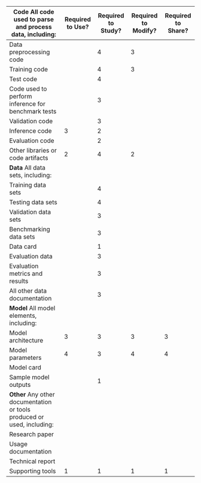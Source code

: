 |**Code** All code used to parse and process data, including:|Required to Use?|Required to Study?|Required to Modify?|Required to Share?|
| --- | --- | --- | --- | --- |
|Data preprocessing code||4|3||
|Training code||4|3||
|Test code||4|||
|Code used to perform inference for benchmark tests||3|||
|Validation code||3|||
|Inference code|3|2|||
|Evaluation code||2|||
|Other libraries or code artifacts|2|4|2||
|**Data** All data sets, including:|||||
|Training data sets||4|||
|Testing data sets||4|||
|Validation data sets||3|||
|Benchmarking data sets||3|||
|Data card||1|||
|Evaluation data||3|||
|Evaluation metrics and results||3|||
|All other data documentation||3|||
|**Model** All model elements, including:|||||
|Model architecture|3|3|3|3|
|Model parameters|4|3|4|4|
|Model card|||||
|Sample model outputs||1|||
|**Other** Any other documentation or tools produced or used, including:|||||
|Research paper|||||
|Usage documentation|||||
|Technical report|||||
|Supporting tools|1|1|1|1|
